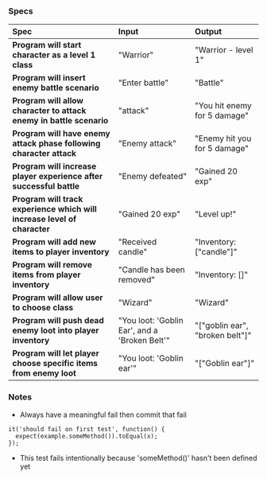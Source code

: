 ### Specs
| Spec | Input | Output |
| :-------------     | :------------- | :------------- |
|**Program will start character as a level 1 class**| "Warrior" | "Warrior - level 1" |
|**Program will insert enemy battle scenario**| "Enter battle" | "Battle" |
|**Program will allow character to attack enemy in battle scenario**| "attack" | "You hit enemy for 5 damage" |
|**Program will have enemy attack phase following character attack**| "Enemy attack" | "Enemy hit you for 5 damage" |
|**Program will increase player experience after successful battle**| "Enemy defeated" | "Gained 20 exp" |
|**Program will track experience which will increase level of character**| "Gained 20 exp" | "Level up!" |
|**Program will add new items to player inventory**| "Received candle" | "Inventory: ["candle"]" |
|**Program will remove items from player inventory**| "Candle has been removed" | "Inventory: []" |
|**Program will allow user to choose class**| "Wizard" | "Wizard" |
|**Program will push dead enemy loot into player inventory**| "You loot: 'Goblin Ear', and a 'Broken Belt'" | "["goblin ear", "broken belt"]" |
|**Program will let player choose specific items from enemy loot**| "You loot: 'Goblin ear'" | "["Goblin ear"]" |

### Notes
* Always have a meaningful fail then commit that fail
```
it('should fail on first test', function() {
  expect(example.someMethod()).toEqual(x);
});
```
  * This test fails intentionally because 'someMethod()' hasn't been defined yet
